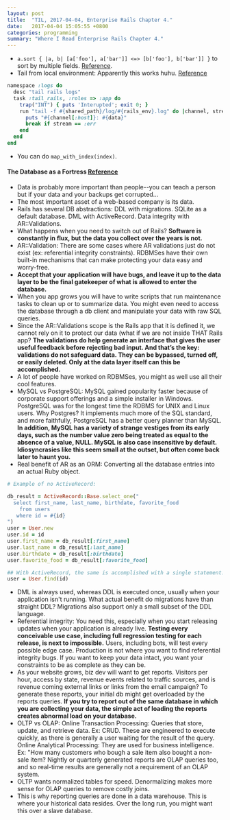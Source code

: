 ```yaml
---
layout: post
title:  "TIL, 2017-04-04, Enterprise Rails Chapter 4."
date:   2017-04-04 15:05:55 +0800
categories: programming
summary: "Where I Read Enterprise Rails Chapter 4."
---
```


-  `a.sort { |a, b| [a['foo'], a['bar']] <=> [b['foo'], b['bar']] }` to sort by multiple fields. [Reference](http://stackoverflow.com/questions/4309723/ruby-sort-by-multiple-values).
- Tail from local environment: Apparently this works huhu. [Reference](http://www.talkingquickly.co.uk/2013/12/tailing-log-files-with-capistrano-3/)

``` ruby
namespace :logs do
  desc "tail rails logs"
  task :tail_rails, :roles => :app do
    trap("INT") { puts 'Interupted'; exit 0; }
    run "tail -f #{shared_path}/log/#{rails_env}.log" do |channel, stream, data|
      puts "#{channel[:host]}: #{data}"
      break if stream == :err
    end
  end
end
```

- You can do `map_with_index(index)`.

#### The Database as a Fortress [Reference](https://dan.chak.org/enterprise-rails/chapter-4-as-a-fortress/)

- Data is probably more important than people--you can teach a person but if your data and your backups get corrupted&hellip;
- The most important asset of a web-based company is its data.
- Rails has several DB abstractions: DDL with migrations. SQLite as a default database. DML with ActiveRecord. Data integrity with AR::Validations.
- What happens when you need to switch out of Rails? **Software is constantly in flux, but the data you collect over the years is not.**
- AR::Validation: There are some cases where AR validations just do not exist (ex: referential integrity constraints). RDBMSes have their own built-in mechanisms that can make protecting your data easy and worry-free.
- **Accept that your application will have bugs, and leave it up to the data layer to be the final gatekeeper of what is allowed to enter the database.**
- When you app grows you will have to write scripts that run maintenance tasks to clean up or to summarize data. You might even need to access the database through a db client and manipulate your data with raw SQL queries.
- Since the AR::Validations scope is the Rails app that it is defined it, we cannot rely on it to protect our data (what if we are not inside THAT Rails app?  **The validations do help generate an interface that gives the user useful feedback before rejecting bad input. And that’s the key: validations do not safeguard data. They can be bypassed, turned off, or easily deleted. Only at the data layer itself can this be accomplished.**
- A lot of people have worked on RDBMSes, you might as well use all their cool features.
- MySQL vs PostgreSQL: MySQL gained popularity faster because of corporate support offerings and a simple installer in Windows. PostgreSQL was for the longest time the RDBMS for UNIX and Linux users. Why Postgres? It implements much more of the SQL standard, and more faithfully, PostgreSQL has a better query planner than MySQL. **In addition, MySQL has a variety of strange vestiges from its early days, such as the number value zero being treated as equal to the absence of a value, NULL. MySQL is also case insensitive by default. Idiosyncrasies like this seem small at the outset, but often come back later to haunt you.**
- Real benefit of AR as an ORM: Converting all the database entries into an actual Ruby object.

``` ruby
# Example of no ActiveRecord:

db_result = ActiveRecord::Base.select_one("
  select first_name, last_name, birthdate, favorite_food
    from users
   where id = #{id}
")
user = User.new
user.id = id
user.first_name = db_result[:first_name]
user.last_name = db_result[:last_name]
user.birthdate = db_result[:birthdate]
user.favorite_food = db_result[:favorite_food]

## With ActiveRecord, the same is accomplished with a single statement:
user = User.find(id)
```

- DML is always used, whereas DDL is executed once, usually when your application isn't running. What actual benefit do migrations have than straight DDL? Migrations also support only a small subset of the DDL language.
- Referential integrity: You need this, especially when you start releasing updates when your application is already live. **Testing every conceivable use case, including full regression testing for each release, is next to impossible.** Users, including bots, will test every possible edge case. Production is not where you want to find referential integrity bugs. If you want to keep your data intact, you want your constraints to be as complete as they can be.
- As your website grows, biz dev will want to get reports. Visitors per hour, access by state, revenue events related to traffic sources, and is revenue coming external links or links from the email campaign? To generate these reports, your initial db might get overloaded by the reports queries. **If you try to report out of the same database in which you are collecting your data, the simple act of loading the reports creates abnormal load on your database.**
- OLTP vs OLAP: Online Transaction Processing: Queries that store, update, and retrieve data. Ex: CRUD. These are engineered to execute quickly, as there is generally a user waiting for the result of the query. Online Analytical Processing: They are used for business intelligence. Ex: "How many customers who bough a sale item also bought a non-sale item? Nightly or quarterly generated reports are OLAP queries too, and so real-time results are generally not a requirement of an OLAP system.
- OLTP wants normalized tables for speed. Denormalizing makes more sense for OLAP queries to remove costly joins.
- This is why reporting queries are done in a data warehouse. This is where your historical data resides. Over the long run, you might want this over a slave database.
